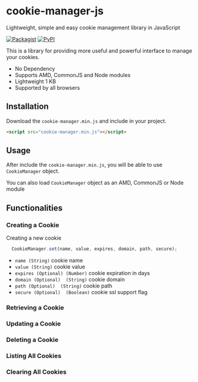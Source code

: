 
# cookie-manager-js
Lightweight, simple and easy cookie management library in JavaScript

[![Packagist](https://img.shields.io/packagist/l/doctrine/orm.svg)]() [![PyPI](https://img.shields.io/pypi/status/Django.svg)]()

This is a library for providing more useful and powerful interface to manage your cookies.
- No Dependency
- Supports AMD, CommonJS and Node modules
- Lightweight 1 KB
- Supported by all browsers


## Installation
Download the `cookie-manager.min.js` and include in your project.

```html
<script src="cookie-manager.min.js"></script>
```

## Usage
After include the `cookie-manager.min.js`, you will be able to use `CookieManager` object.

You can also load `CookieManager` object as an AMD, CommonJS or Node module


## Functionalities

### Creating a Cookie

Creating a new cookie

```js
  CookieManager.set(name, value, expires, domain, path, secure);
```

- `name (String)` cookie name
- `value (String)` cookie value
- `expires (Optional) (Number)` cookie expiration in days
- `domain (Optional)  (String)` cookie domain
- `path (Optional)  (String)` cookie path
- `secure (Optional)  (Boolean)` cookie ssl support flag


### Retrieving a Cookie

### Updating a Cookie

### Deleting a Cookie

### Listing All Cookies

### Clearing All Cookies



